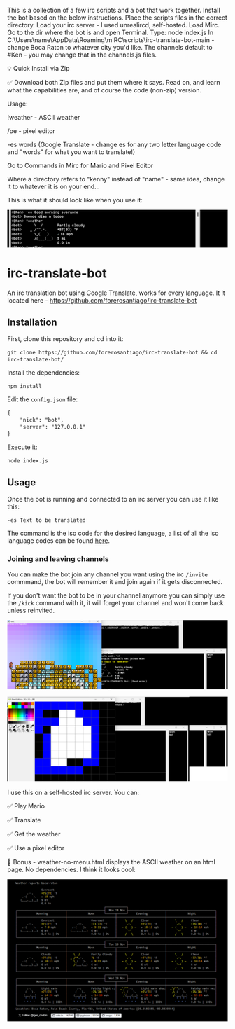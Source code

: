 This is a collection of a few irc scripts and a bot that work together.
Install the bot based on the below instructions.
Place the scripts files in the correct directory.
Load your irc server - I used unrealircd, self-hosted.
Load Mirc. 
Go to the dir where the bot is and open Terminal. Type: node index.js
In C:\Users\name\AppData\Roaming\mIRC\scripts\irc-translate-bot-main - change Boca Raton to whatever city you'd like.
The channels default to #Ken - you may change that in the channels.js files.

💡 Quick Install via Zip

✅ Download both Zip files and put them where it says. Read on, and learn what the capabilities are, and of course the code (non-zip) version.

Usage:

!weather - ASCII weather

/pe - pixel editor

-es words (Google Translate - change es for any two letter language code and "words" for what you want to translate!)

Go to Commands in Mirc for Mario and Pixel Editor

Where a directory refers to "kenny" instead of "name" - same idea, change it to whatever it is on your end...

This is what it should look like when you use it:

![screenshot](mirc-bot.png)

# irc-translate-bot
An irc translation bot using Google Translate, works for every language.
It it located here - https://github.com/forerosantiago/irc-translate-bot

## Installation

First, clone this repository and cd into it:
```
git clone https://github.com/forerosantiago/irc-translate-bot && cd irc-translate-bot/
```

Install the dependencies:
```
npm install
```

Edit the `config.json` file:
```
{
    "nick": "bot",
    "server": "127.0.0.1"
}
```

Execute it:
```
node index.js
```

## Usage
Once the bot is running and connected to an irc server you can use it like this:

```
-es Text to be translated
```

The command is the iso code for the desired language, a list of all the iso language codes can be found [here](https://en.wikipedia.org/wiki/List_of_ISO_639-1_codes).


### Joining and leaving channels
You can make the bot join any channel you want using the irc `/invite` commmand, the bot will remember it and join again if it gets disconnected.

If you don't want the bot to be in your channel anymore you can simply use the `/kick` command with it, it will forget your channel and won't come back unless reinvited.


![screenshot](ircmario.png)

![screenshot](ircpixeleditor.png)

I use this on a self-hosted irc server. You can:

✅ Play Mario 

✅ Translate

✅ Get the weather

✅ Use a pixel editor

🎸 Bonus - weather-no-menu.html displays the ASCII weather on an html page. No dependencies. I think it looks cool:

![screenshot](weather.png)

